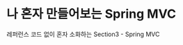 # 나 혼자 만들어보는 Spring MVC
레퍼런스 코드 없이 혼자 소화하는 Section3 - Spring MVC



[//]: # (TODO Stub Data 구현 : com.cafe.member.controller.stub)

[//]: # (TODO 트랜잭션 기능 구현 : com.cafe.config)

[//]: # (TODO email sender 기능 구현 : com.cafe.utils.email)

[//]: # (TODO Event Listener : com.cafe.utils.event )

[//]: # (TODO Testing)

[//]: # (TODO API 문서 작성 코드)

[//]: # (TODO local / production 개발환경 분리)

[//]: # (TODO File upload 기능 구현 : com.cafe.coffee.service)

[//]: # (TODO Rest Template 또는 WebClient)

[//]: # (TODO Spring BeanWrapper : design pattern)

[//]: # (TODO Discord 메세지 봇 또는 Slack 메세지 봇)

[//]: # (TODO CustomBeanUtil com.cafe.utils)